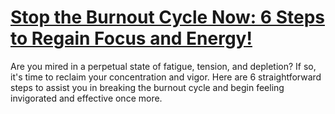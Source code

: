 
# [Stop the Burnout Cycle Now: 6 Steps to Regain Focus and Energy!](https://www.mindhaste.com/t/burnout/stop-the-burnout-cycle-now-6-steps-to-regain-focus-and-energy-191)

Are you mired in a perpetual state of fatigue, tension, and depletion? If so, it's time to reclaim your concentration and vigor. Here are 6 straightforward steps to assist you in breaking the burnout cycle and begin feeling invigorated and effective once more.
    